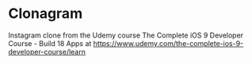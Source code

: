 # Clonagram
Instagram clone from the Udemy course The Complete iOS 9 Developer Course - Build 18 Apps at https://www.udemy.com/the-complete-ios-9-developer-course/learn 
